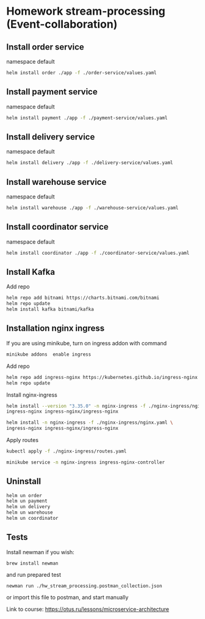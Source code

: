 # Homework stream-processing (Event-collaboration)

## Install order service

namespace default
```bash
helm install order ./app -f ./order-service/values.yaml
```

## Install payment service

namespace default
```bash
helm install payment ./app -f ./payment-service/values.yaml
```

## Install delivery service

namespace default
```bash
helm install delivery ./app -f ./delivery-service/values.yaml
```

## Install warehouse service

namespace default
```bash
helm install warehouse ./app -f ./warehouse-service/values.yaml
```

## Install coordinator service

namespace default
```bash
helm install coordinator ./app -f ./coordinator-service/values.yaml
```

## Install Kafka
Add repo
```bash
helm repo add bitnami https://charts.bitnami.com/bitnami
helm repo update
helm install kafka bitnami/kafka
```

## Installation nginx ingress

If you are using minikube, turn on ingress addon with command
```bash
minikube addons  enable ingress
```

Add repo
```bash
helm repo add ingress-nginx https://kubernetes.github.io/ingress-nginx
helm repo update
```
Install nginx-ingress
```bash
helm install --version "3.35.0" -n nginx-ingress -f ./nginx-ingress/nginx.yaml \
ingress-nginx ingress-nginx/ingress-nginx
```

```bash
helm install -n nginx-ingress -f ./nginx-ingress/nginx.yaml \
ingress-nginx ingress-nginx/ingress-nginx
```

Apply routes
```bash
kubectl apply -f ./nginx-ingress/routes.yaml

minikube service -n nginx-ingress ingress-nginx-controller
```

## Uninstall

```bash
helm un order
helm un payment
helm un delivery
helm un warehouse
helm un coordinator
```


## Tests
Install newman if you wish:
```
brew install newman
```
and run prepared test
```
newman run ./hw_stream_processing.postman_collection.json
```
or import this file to postman, and start manually

Link to course: https://otus.ru/lessons/microservice-architecture